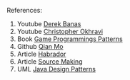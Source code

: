 


References:
1. Youtube [Derek Banas](https://www.youtube.com/watch?v=wiQdrH2YpT4&list=PLF206E906175C7E07&index=5&t=0s)
2. Youtube [Christopher Okhravi](https://www.youtube.com/watch?v=_BpmfnqjgzQ&list=PLrhzvIcii6GNjpARdnO4ueTUAVR9eMBpc&index=3&t=12s)
3. Book [Game Programmings Patterns](https://gameprogrammingpatterns.com/observer.html)
4. Github [Qian Mo](https://github.com/QianMo/Unity-Design-Pattern/tree/master/Assets/Behavioral%20Patterns/Observer%20Pattern)
5. Article [Habrador](https://www.habrador.com/tutorials/programming-patterns/3-observer-pattern/)
6. Article [Source Making](https://sourcemaking.com/design_patterns/observer)
7. UML [Java Design Patterns](https://java-design-patterns.com/patterns/observer/)
